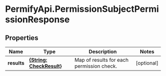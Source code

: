 # PermifyApi.PermissionSubjectPermissionResponse

## Properties

Name | Type | Description | Notes
------------ | ------------- | ------------- | -------------
**results** | [**{String: CheckResult}**](CheckResult.md) | Map of results for each permission check. | [optional] 


